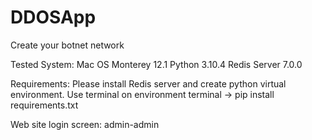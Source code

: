 # DDOSApp
Create your botnet network

Tested System: 
Mac OS Monterey 12.1
Python 3.10.4
Redis Server 7.0.0

Requirements:
Please install Redis server and create python virtual environment.
Use terminal on environment terminal -> pip install requirements.txt

Web site login screen: admin-admin
